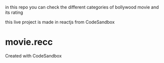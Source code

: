 in this repo you can check the different categories of bollywood movie and its rating

this live project is made in reactjs from CodeSandbox

# movie.recc
Created with CodeSandbox
